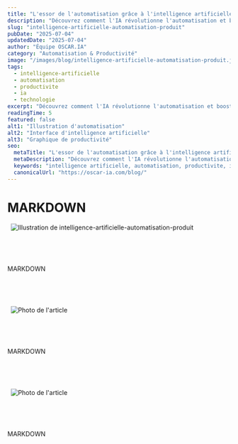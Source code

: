 ```yaml
---
title: "L'essor de l'automatisation grâce à l'intelligence artificielle"
description: "Découvrez comment l'IA révolutionne l'automatisation et booste la productivité dans divers secteurs."
slug: "intelligence-artificielle-automatisation-produit"
pubDate: "2025-07-04"
updatedDate: "2025-07-04"
author: "Équipe OSCAR.IA"
category: "Automatisation & Productivité"
image: "/images/blog/intelligence-artificielle-automatisation-produit.jpg"
tags:
  - intelligence-artificielle
  - automatisation
  - productivite
  - ia
  - technologie
excerpt: "Découvrez comment l'IA révolutionne l'automatisation et booste la productivité dans divers secteurs."
readingTime: 5
featured: false
alt1: "Illustration d'automatisation"
alt2: "Interface d'intelligence artificielle"
alt3: "Graphique de productivité"
seo:
  metaTitle: "L'essor de l'automatisation grâce à l'intelligence artificielle | OSCAR.IA"
  metaDescription: "Découvrez comment l'IA révolutionne l'automatisation et booste la productivité dans divers secteurs."
  keywords: "intelligence artificielle, automatisation, productivite, ia, technologie"
  canonicalUrl: "https://oscar-ia.com/blog/"
---
```


<h1>MARKDOWN</h1>

&nbsp;
![Illustration de intelligence-artificielle-automatisation-produit](/images/blog/photo.jpg)
<p>&nbsp;&nbsp;</p>

&nbsp;
<p>MARKDOWN</p>

&nbsp;
<p>&nbsp;&nbsp;</p>

&nbsp;
![Photo de l'article](/images/blog/photo.jpg)
<p>&nbsp;&nbsp;</p>

&nbsp;
<p>MARKDOWN</p>

&nbsp;
<p>&nbsp;&nbsp;</p>

&nbsp;
![Photo de l'article](/images/blog/photo.jpg)
<p>&nbsp;&nbsp;</p>

&nbsp;
<p>MARKDOWN</p>

&nbsp;